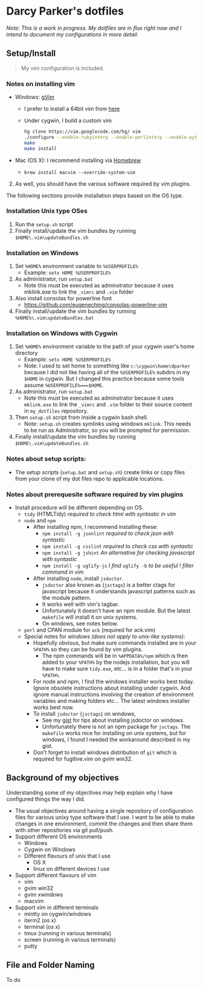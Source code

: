 # Darcy Parker's dotfiles

_Note: This is a work in progress.  My dotfiles are in flux right now and I intend to document
my configurations in more detail._

## Setup/Install

> My vim configuration is included.

### Notes on installing vim

* Windows: [gVim](http://www.vim.org/download.php#pc)
    * I prefer to install a 64bit vim from [here](https://bitbucket.org/Haroogan/vim-for-windows/src)
    * Under cygwin, I build a custom vim

        ``` bash
        hg clone https://vim.googlecode.com/hg/ vim
        ./configure --enable-rubyinterp --enable-perlinterp --enable-pythoninterp --enable-gui=no --enable-multibyte --with-features=huge
        make
        make install
        ```

* Mac (OS X): I recommend installing via
  [Homebrew](http://mxcl.github.com/homebrew/)
    * `brew install macvim --override-system-vim`

2.  As well, you should have the various software required by vim plugins.

The following sections provide installation steps based on the OS type.

### Installation Unix type OSes
1. Run the `setup.sh` script
2. Finally install/update the vim bundles by running `$HOME\.vim\updateBundles.sh`

### Installation on Windows
1. Set `%HOME%` environment variable to `%USERPROFILE%`
    * Example: `setx HOME %USERPROFILE%`
2. As administrator, run `setup.bat`
    * Note this must be executed as adminstrator because it uses mklink.exe to link
      the `_vimrc` and `.vim` folder
3. Also install consolas for powerline font
    * https://github.com/eugeneching/consolas-powerline-vim
4. Finally install/update the vim bundles by running `%HOME%\.vim\updateBundles.bat`

### Installation on Windows with Cygwin
1. Set `%HOME%` environment variable to the path of your cygwin user's home directory
    * Example: `setx HOME %USERPROFILE%`
    * Note: I used to set home to something like `c:\cygwin\home\dparker` because I
      did not like having all of the `%USERPROFILE%` subdirs in my `$HOME` in cygwin.
      But I changed this practice because some tools assume `%USERPROFILE%===$HOME`.
2. As administrator, run `setup.bat`
    *  Note this must be executed as adminstrator because it uses `mklink.exe` to link
       the `_vimrc` and `.vim` folder to their source content in `my_dotfiles` repository.
3. Then `setup.sh` script from inside a cygwin bash shell.
    * Note: `setup.sh` creates symlinks using windows `mklink`. This needs to be run as
      Administrator, so you will be prompted for permission.
4. Finally install/update the vim bundles by running `$HOME\.vim\updateBundles.sh`

### Notes about setup scripts:
* The setup scripts (`setup.bat` and `setup.sh`) create links or copy files from your
  clone of my dot files repo to applicable locations.

### Notes about prerequesite software required by vim plugins
* Install procedure will be different depending on OS.
    * `tidy` (HTMLTidy) _required to check html with syntastic in vim_
    * `node` and `npm`
        * After installing npm, I recommend installing these:
            * `npm install -g jsonlint`  _required to check json with syntastic_
            * `npm install -g csslint`  _required to check css with syntastic_
            * `npm install -g jshint`  _An alternative for checking javascript with syntastic_
            * `npm install -g uglify-js`  _I find_ `uglify -b` _to be useful ! filter command in
              vim_
        * After installing `node`, install `jsdoctor`.
           * `jsdoctor` also known as (`jsctags`) is a better ctags for javascript because it
              understands javascript patterns such as the module pattern.
           * It works well with vim's tagbar.
           * Unfortunately it doesn't have an npm module. But the latest `makefile` will install it
             on unix systems.
           * On windows, see notes below.
    * `perl` and CPAN module for `ack`  (required for ack.vim)
    * Special notes for *windows* _(does not apply to unix-like systems)_:
        * Hopefully obvious, but make sure commands installed are in your `%PATH%` so they can be
          found by vim plugins.
            * The npm commands will be in `%APPDATA%/npm` which is then added to
              your `%PATH%` by the nodejs installation, but you will have to make sure
              `tidy.exe`, etc... is in a folder that's in your `%PATH%`.
        * For node and npm, I find the windows installer works best today. Ignore obsolete
          instructions about installing under cygwin. And ignore manual instructions involving the
          creation of environment variables and making folders etc... The latest windows installer
          works best now.
        * To install `jsdoctor` (`jsctags`) on windows,
            * See my [gist](https://gist.github.com/1438882) for tips about installing jsdoctor on
              windows.
            * Unfortunately there is not an npm package for `jsctags`. The `makefile` works nice
              for installing on unix systems, but for windows, I found I needed the workaround
              described in my gist.
        * Don't forget to install windows distribution of `git` which is required for fugitive.vim
          on gvim win32.

## Background of my objectives

Understanding some of my objectives may help explain why I have configured things the way I did.

* The usual objectives around having a single repository of configuration files for various
  unixy type software that I use.  I want to be able to make changes in one environment, commit
  the changes and then share them with other repositories via git pull/push.
* Support different OS environments
    * Windows
    * Cygwin on Windows
    * Different flavours of unix that I use
        * OS X
        * linux on different devices I use
* Support different flavours of vim
    * vim
    * gvim win32
    * gvim xwindows
    * macvim
* Support vim in different terminals
    * mintty on cygwin/windows
    * iterm2 (os x)
    * terminal (os x)
    * tmux (running in various terminals)
    * screen (running in various terminals)
    * putty

## File and Folder Naming

To do
